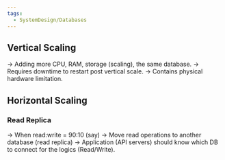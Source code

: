 ```yaml
---
tags:
  - SystemDesign/Databases
---
```

## Vertical Scaling

-> Adding more CPU, RAM, storage (scaling), the same database.
-> Requires downtime to restart post vertical scale.
-> Contains physical hardware limitation.

## Horizontal Scaling

### Read Replica

-> When read:write = 90:10 (say)
-> Move read operations to another database (read replica)
-> Application (API servers) should know which DB to connect for the logics (Read/Write).
